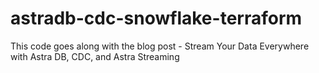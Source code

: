 # astradb-cdc-snowflake-terraform

This code goes along with the blog post - Stream Your Data Everywhere with Astra DB, CDC, and Astra Streaming
